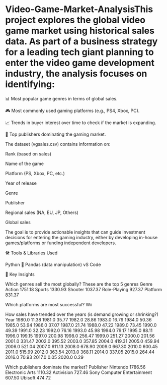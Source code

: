 # Video-Game-Market-AnalysisThis project explores the global video game market using historical sales data. As part of a business strategy for a leading tech giant planning to enter the video game development industry, the analysis focuses on identifying:

📊 Most popular game genres in terms of global sales.

🎮 Most commonly used gaming platforms (e.g., PS4, Xbox, PC).

📈 Trends in buyer interest over time to check if the market is expanding.

🏢 Top publishers dominating the gaming market.

The dataset (vgsales.csv) contains information on:

Rank (based on sales)

Name of the game

Platform (PS, Xbox, PC, etc.)

Year of release

Genre

Publisher

Regional sales (NA, EU, JP, Others)

Global sales

The goal is to provide actionable insights that can guide investment decisions for entering the gaming industry, either by developing in-house games/platforms or funding independent developers.

🛠️ Tools & Libraries Used

Python 🐍
Pandas (data manipulation)
vS Code

🚀 Key Insights

Which genres sell the most globally?
These are the top 5 genres
Genre
Action          1751.18
Sports          1330.93
Shooter         1037.37
Role-Playing     927.37
Platform         831.37

Which platforms are most successful? Wii

How sales have trended over the years (is demand growing or shrinking?)
Year
1980.0     11.38
1981.0     35.77
1982.0     28.86
1983.0     16.79
1984.0     50.36
1985.0     53.94
1986.0     37.07
1987.0     21.74
1988.0     47.22
1989.0     73.45
1990.0     49.39
1991.0     32.23
1992.0     76.16
1993.0     45.98
1994.0     79.17
1995.0     88.11
1996.0    199.15
1997.0    200.98
1998.0    256.47
1999.0    251.27
2000.0    201.56
2001.0    331.47
2002.0    395.52
2003.0    357.85
2004.0    419.31
2005.0    459.94
2006.0    521.04
2007.0    611.13
2008.0    678.90
2009.0    667.30
2010.0    600.45
2011.0    515.99
2012.0    363.54
2013.0    368.11
2014.0    337.05
2015.0    264.44
2016.0     70.93
2017.0      0.05
2020.0      0.29

Which publishers dominate the market?
Publisher
Nintendo                       1786.56
Electronic Arts                1110.32
Activision                      727.46
Sony Computer Entertainment     607.50
Ubisoft                         474.72
